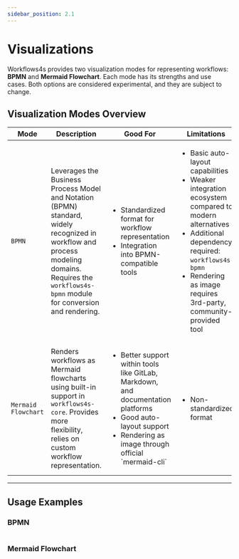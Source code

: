 ```yaml
---
sidebar_position: 2.1
---
```


# Visualizations

Workflows4s provides two visualization modes for representing workflows: **BPMN** and **Mermaid Flowchart**. 
Each mode has its strengths and use cases.
Both options are considered experimental, and they are subject to change.

## Visualization Modes Overview

<table>
    <thead>
        <tr>
            <th>Mode</th>
            <th>Description</th>
            <th>Good For</th>
            <th>Limitations</th>
        </tr>
    </thead>
    <tbody>
        <tr>
            <td><code>BPMN</code></td>
            <td>
                Leverages the Business Process Model and Notation (BPMN) standard, widely recognized in workflow and process modeling domains. 
                Requires the <code>workflows4s-bpmn</code> module for conversion and rendering.
            </td>
            <td>
                <ul>
                    <li>Standardized format for workflow representation</li>
                    <li>Integration into BPMN-compatible tools</li>
                </ul>
            </td>
            <td>
                <ul>
                    <li>Basic auto-layout capabilities</li>
                    <li>Weaker integration ecosystem compared to modern alternatives</li>
                    <li>Additional dependency required: <code>workflows4s-bpmn</code></li>
                    <li>Rendering as image requires 3rd-party, community-provided tool</li>
                </ul>
            </td>
        </tr>
        <tr>
            <td><code>Mermaid Flowchart</code></td>
            <td>
                Renders workflows as Mermaid flowcharts using built-in support in <code>workflows4s-core</code>. 
                Provides more flexibility, relies on custom workflow representation.
            </td>
            <td>
                <ul>
                    <li>Better support within tools like GitLab, Markdown, and documentation platforms</li>
                    <li>Good auto-layout support</li>
                    <li>Rendering as image through official `mermaid-cli`</li>
                </ul>
            </td>
            <td>
                <ul>
                    <li>Non-standardized format</li>
                </ul>
            </td>
        </tr>
    </tbody>
</table>

---

## Usage Examples

### BPMN

```scala file=./main/scala/workflows4s/example/docs/visualization/BPMNExample.scala start=start_doc end=end_doc
```

### Mermaid Flowchart


```scala file=./main/scala/workflows4s/example/docs/visualization/MermaidExample.scala start=start_doc end=end_doc
```